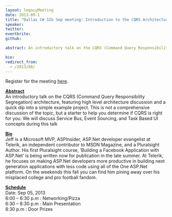 ```yaml
---
layout: legacyMeeting
date: 2013-09-1
title: "Dallas C# SIG Sep meeting: Introduction to the CQRS Architecture Pattern"
speaker:
twitter:
eventbrite:
github:

abstract: An introductory talk on the CQRS (Command Query Responsibility Segregation) architecture, featuring high level architecture discussion and a quick dip into a simple example project. This is not a comprehensive discussion of the topic, but a starter to help you determine if CQRS is right for you. We will discuss Service Bus, Event Sourcing, and Task Based UI concepts during this talk

bio:
redirect_from:
  - /2013/08/
---
```


<p>Register for the meeting <a href="https://www.eventbrite.com/event/7904385229">here</a>.</p>
<p><span style="text-decoration: underline;"><strong>Abstract</strong></span><br />
An introductory talk on the CQRS (Command Query Responsibility Segregation) architecture, featuring high level architecture discussion and a quick dip into a simple example project. This is not a comprehensive discussion of the topic, but a starter to help you determine if CQRS is right for you. We will discuss Service Bus, Event Sourcing, and Task Based UI concepts during this talk</p>
<p><strong><span style="text-decoration: underline;">Bio</span></strong><br />
Jeff is a Microsoft MVP, ASPInsider, ASP.Net developer evangelist at Telerik, an independent contributor to MSDN Magazine, and a Pluralsight Author. His first Pluralsight course, &#8216;Building a Facebook Application with ASP.Net&#8217; is being written now for publication in the late summer. At Telerik, he focuses on making ASP.Net developers more productive in building next generation applications with less code using all of the One ASP.Net platform. On the weekends this fall you can find him pining away over his misplaced college and pro football fandom.</p>
<p><strong><span style="text-decoration: underline;">Schedule</span></strong><br />
Date: Sep 05, 2013<br />
6:00 &#8211; 6:30 p.m : Networking/Pizza<br />
6:30 &#8211; 8:30 p.m : Main Presentation<br />
8:30 p.m : Door Prizes</p>

